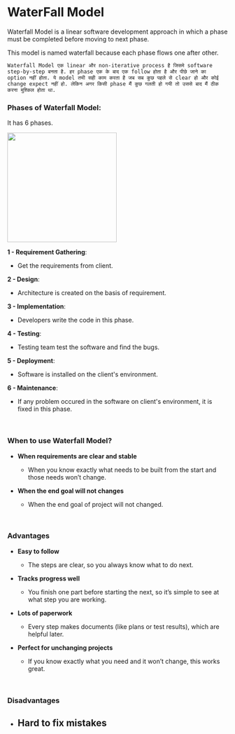 # WaterFall Model

Waterfall Model is a linear software development approach in which a phase must be completed before moving to next phase.

This model is named waterfall because each phase flows one after other.

```Waterfall Model एक linear और non-iterative process है जिसमे software step-by-step बनता है. हर phase एक के बाद एक follow होता है और पीछे जाने का option नहीं होता. ये model तभी सही काम करता है जब सब कुछ पहले से clear हो और कोई change expect नहीं हो. लेकिन अगर किसी phase मैं कुछ गलती हो गयी तो उससे बाद मैं ठीक करना मुश्किल होता था.```

### Phases of Waterfall Model:

It has 6 phases.

<img src="https://drive.google.com/uc?export=view&id=1SQ5NjFL2PB2h6ALCX8yaevkUd3ZHgJPG" height=250 weight=250>

**1 - Requirement Gathering**:
- Get the requirements from client.

**2 - Design**:
- Architecture is created on the basis of requirement.

**3 - Implementation**:
- Developers write the code in this phase.

**4 - Testing**:
- Testing team test the software and find the bugs.

**5 - Deployment**:
- Software is installed on the client's environment.

**6 - Maintenance**:
- If any problem occured in the software on client's environment, it is fixed in this phase.

<br>

### When to use Waterfall Model?

- **When requirements are clear and stable**
  - When you know exactly what needs to be built from the start and those needs won’t change.

- **When the end goal will not changes**
  - When the end goal of project will not changed.

<br>

### Advantages

- **Easy to follow**
  - The steps are clear, so you always know what to do next.
 
- **Tracks progress well**
  - You finish one part before starting the next, so it’s simple to see at what step you are working.
 
- **Lots of paperwork**
  - Every step makes documents (like plans or test results), which are helpful later.
 
- **Perfect for unchanging projects**
  - If you know exactly what you need and it won’t change, this works great.

<br>

### Disadvantages

- **Hard to fix mistakes**
  - 
